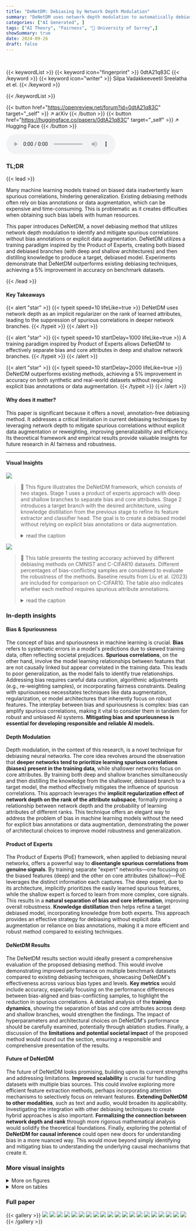 ```yaml
---
title: "DeNetDM: Debiasing by Network Depth Modulation"
summary: "DeNetDM uses network depth modulation to automatically debiase image classifiers without bias annotations or data augmentation, improving accuracy by 5%."
categories: ["AI Generated", ]
tags: ["AI Theory", "Fairness", "🏢 University of Surrey",]
showSummary: true
date: 2024-09-26
draft: false
---
```


<br>

{{< keywordList >}}
{{< keyword icon="fingerprint" >}} 0dtA21q83C {{< /keyword >}}
{{< keyword icon="writer" >}} Silpa Vadakkeeveetil Sreelatha et el. {{< /keyword >}}
 
{{< /keywordList >}}

{{< button href="https://openreview.net/forum?id=0dtA21q83C" target="_self" >}}
↗ arXiv
{{< /button >}}
{{< button href="https://huggingface.co/papers/0dtA21q83C" target="_self" >}}
↗ Hugging Face
{{< /button >}}



<audio controls>
    <source src="https://ai-paper-reviewer.com/0dtA21q83C/podcast.wav" type="audio/wav">
    Your browser does not support the audio element.
</audio>


### TL;DR


{{< lead >}}

Many machine learning models trained on biased data inadvertently learn spurious correlations, hindering generalization.  Existing debiasing methods often rely on bias annotations or data augmentation, which can be expensive and time-consuming. This is problematic as it creates difficulties when obtaining such bias labels with human resources. 

This paper introduces DeNetDM, a novel debiasing method that utilizes network depth modulation to identify and mitigate spurious correlations without bias annotations or explicit data augmentation. DeNetDM utilizes a training paradigm inspired by the Product of Experts, creating both biased and debiased branches (with deep and shallow architectures) and then distilling knowledge to produce a target, debiased model.  Experiments demonstrate that DeNetDM outperforms existing debiasing techniques, achieving a 5% improvement in accuracy on benchmark datasets.

{{< /lead >}}


#### Key Takeaways

{{< alert "star" >}}
{{< typeit speed=10 lifeLike=true >}} DeNetDM uses network depth as an implicit regularizer on the rank of learned attributes, leading to the suppression of spurious correlations in deeper network branches. {{< /typeit >}}
{{< /alert >}}

{{< alert "star" >}}
{{< typeit speed=10 startDelay=1000 lifeLike=true >}} A training paradigm inspired by Product of Experts allows DeNetDM to effectively separate bias and core attributes in deep and shallow network branches. {{< /typeit >}}
{{< /alert >}}

{{< alert "star" >}}
{{< typeit speed=10 startDelay=2000 lifeLike=true >}} DeNetDM outperforms existing methods, achieving a 5% improvement in accuracy on both synthetic and real-world datasets without requiring explicit bias annotations or data augmentation. {{< /typeit >}}
{{< /alert >}}

#### Why does it matter?
This paper is significant because it offers a novel, annotation-free debiasing method.  It addresses a critical limitation in current debiasing techniques by leveraging network depth to mitigate spurious correlations without explicit data augmentation or reweighting, improving generalizability and efficiency.  Its theoretical framework and empirical results provide valuable insights for future research in AI fairness and robustness.

------
#### Visual Insights



![](https://ai-paper-reviewer.com/0dtA21q83C/figures_2_1.jpg)

> 🔼 This figure illustrates the DeNetDM framework, which consists of two stages. Stage 1 uses a product of experts approach with deep and shallow branches to separate bias and core attributes.  Stage 2 introduces a target branch with the desired architecture, using knowledge distillation from the previous stage to refine its feature extractor and classifier head.  The goal is to create a debiased model without relying on explicit bias annotations or data augmentation.
> <details>
> <summary>read the caption</summary>
> Figure 1: Illustration of the DeNetDM framework: In Stage 1, an ensemble of shallow and deep branches produces outputs linearly combined and trained as a product of experts. The cross-entropy loss with depth modulation aids in separating biases and identifying target attributes. In Stage 2, we further introduce a target branch with the desired architecture, which also requires debiasing. This phase exclusively focuses on refining the target branch's feature extractor ($t) and classifier head (ft) while leveraging knowledge from the initial stages.
> </details>





![](https://ai-paper-reviewer.com/0dtA21q83C/tables_7_1.jpg)

> 🔼 This table presents the testing accuracy achieved by different debiasing methods on CMNIST and C-CIFAR10 datasets.  Different percentages of bias-conflicting samples are considered to evaluate the robustness of the methods.  Baseline results from Liu et al. (2023) are included for comparison on C-CIFAR10. The table also indicates whether each method requires spurious attribute annotations.
> <details>
> <summary>read the caption</summary>
> Table 1: Testing accuracy on CMNIST and C-CIFAR10, considering diverse percentages of bias-conflicting samples. Baseline results for C-CIFAR10 are taken from Liu et al. (2023), as we employ the same experimental settings. For CMNIST, we utilize the official repositories to obtain the models. Model requirements for spurious attribute annotations (type) are indicated by X (not required) and ✓ (required).
> </details>





### In-depth insights


#### Bias & Spuriousness
The concept of bias and spuriousness in machine learning is crucial.  **Bias** refers to systematic errors in a model's predictions due to skewed training data, often reflecting societal prejudices.  **Spurious correlations**, on the other hand, involve the model learning relationships between features that are not causally linked but appear correlated in the training data.  This leads to poor generalization, as the model fails to identify true relationships.  Addressing bias requires careful data curation, algorithmic adjustments (e.g., re-weighting samples), or incorporating fairness constraints.  Dealing with spuriousness necessitates techniques like data augmentation, regularization, or model architectures that inherently focus on robust features.  The interplay between bias and spuriousness is complex: bias can amplify spurious correlations, making it vital to consider them in tandem for robust and unbiased AI systems.  **Mitigating bias and spuriousness is essential for developing responsible and reliable AI models.**

#### Depth Modulation
Depth modulation, in the context of this research, is a novel technique for debiasing neural networks.  The core idea revolves around the observation that **deeper networks tend to prioritize learning spurious correlations (biases) present in the training data**, while shallower networks focus on core attributes. By training both deep and shallow branches simultaneously and then distilling the knowledge from the shallower, debiased branch to a target model, the method effectively mitigates the influence of spurious correlations. This approach leverages the **implicit regularization effect of network depth on the rank of the attribute subspace**, formally proving a relationship between network depth and the probability of learning attributes of different ranks. This technique offers an elegant way to address the problem of bias in machine learning models without the need for explicit bias annotations or data augmentation, demonstrating the power of architectural choices to improve model robustness and generalization.

#### Product of Experts
The Product of Experts (PoE) framework, when applied to debiasing neural networks, offers a powerful way to **disentangle spurious correlations from genuine signals**. By training separate "expert" networks—one focusing on the biased features (deep) and the other on core attributes (shallow)—PoE leverages the distinct information each captures. The deep expert, due to its architecture, implicitly prioritizes the easily learned spurious features, while the shallow expert is forced to learn from more complex, core signals.  This results in a **natural separation of bias and core information**, improving overall robustness.  **Knowledge distillation** then helps refine a target debiased model, incorporating knowledge from both experts. This approach provides an effective strategy for debiasing without explicit data augmentation or reliance on bias annotations, making it a more efficient and robust method compared to existing techniques.

#### DeNetDM Results
The DeNetDM results section would ideally present a comprehensive evaluation of the proposed debiasing method.  This would involve demonstrating improved performance on multiple benchmark datasets compared to existing debiasing techniques, showcasing DeNetDM's effectiveness across various bias types and levels. **Key metrics** would include accuracy, especially focusing on the performance differences between bias-aligned and bias-conflicting samples, to highlight the reduction in spurious correlations.  A detailed analysis of the **training dynamics**, showing the separation of bias and core attributes across deep and shallow branches, would strengthen the findings.  The impact of hyperparameters and architectural choices on DeNetDM's performance should be carefully examined, potentially through ablation studies.  Finally, a discussion of the **limitations and potential societal impact** of the proposed method would round out the section, ensuring a responsible and comprehensive presentation of the results.

#### Future of DeNetDM
The future of DeNetDM looks promising, building upon its current strengths and addressing limitations.  **Improved scalability** is crucial for handling datasets with multiple bias sources. This could involve exploring more efficient feature extraction methods, perhaps incorporating attention mechanisms to selectively focus on relevant features.  **Extending DeNetDM to other modalities**, such as text and audio, would broaden its applicability.  Investigating the integration with other debiasing techniques to create hybrid approaches is also important.  **Formalizing the connection between network depth and rank** through more rigorous mathematical analysis would solidify the theoretical foundations.  Finally, exploring the potential of **DeNetDM for causal inference** could open new doors for understanding bias in a more nuanced way. This would move beyond simply identifying and mitigating bias to understanding the underlying causal mechanisms that create it.


### More visual insights

<details>
<summary>More on figures
</summary>


![](https://ai-paper-reviewer.com/0dtA21q83C/figures_4_1.jpg)

> 🔼 This figure explores how network depth affects feature decodability.  Part (a) shows that as network depth increases, the linear decodability of both digit (core attribute) and color (bias attribute) features decreases, but the core attribute's decodability drops more steeply. Part (b) examines the training dynamics, showing that during early training, both attributes' decodability increases, but the bias attribute’s improvement is more pronounced, especially in deeper networks. This suggests that deeper networks are more likely to focus on spurious correlations (bias attributes).
> <details>
> <summary>read the caption</summary>
> Figure 2: Exploring the effect of depth modulation: (a) illustrates how the linear decodability of features decreases as neural network depth increases, while (b) dives into the training dynamics of MLPs with varying depths under ERM.
> </details>



![](https://ai-paper-reviewer.com/0dtA21q83C/figures_4_2.jpg)

> 🔼 This figure shows two graphs that explore the relationship between network depth and feature decodability. Graph (a) shows how the linear decodability of both digit (core attribute) and color (bias attribute) decreases with increasing network depth. Graph (b) displays the training dynamics of MLPs with varying depths. This graph shows how the linear decodability of the features changes during the training process under empirical risk minimization (ERM).
> <details>
> <summary>read the caption</summary>
> Figure 2: Exploring the effect of depth modulation: (a) illustrates how the linear decodability of features decreases as neural network depth increases, while (b) dives into the training dynamics of MLPs with varying depths under ERM.
> </details>



![](https://ai-paper-reviewer.com/0dtA21q83C/figures_8_1.jpg)

> 🔼 This figure shows two graphs that explore the effect of network depth on feature decodability.  Graph (a) demonstrates how the linear decodability of both digit and color features decreases as the network depth increases in an untrained MLP. Graph (b) shows the training dynamics of MLPs with varying depths; specifically, how the linear decodability of these features changes during training under Empirical Risk Minimization (ERM).
> <details>
> <summary>read the caption</summary>
> Figure 2: Exploring the effect of depth modulation: (a) illustrates how the linear decodability of features decreases as neural network depth increases, while (b) dives into the training dynamics of MLPs with varying depths under ERM.
> </details>



![](https://ai-paper-reviewer.com/0dtA21q83C/figures_17_1.jpg)

> 🔼 This figure shows two plots. Plot (a) shows that the linear decodability of both digit and color attributes decreases with increasing network depth in an untrained network. Plot (b) illustrates how the linear decodability of digit and color features change during training for MLPs with 3 and 5 layers, showing that the 3-layer model maintains higher decodability of digit attributes (core attributes) compared to the 5-layer model throughout training. This observation supports the claim that deeper networks prioritize bias attributes while shallower networks retain more core attributes.
> <details>
> <summary>read the caption</summary>
> Figure 2: Exploring the effect of depth modulation: (a) illustrates how the linear decodability of features decreases as neural network depth increases, while (b) dives into the training dynamics of MLPs with varying depths under ERM.
> </details>



![](https://ai-paper-reviewer.com/0dtA21q83C/figures_22_1.jpg)

> 🔼 The figure illustrates the DeNetDM framework, which consists of two stages. In Stage 1, a deep and a shallow branch are trained simultaneously using a product of experts approach to separate bias and core attributes.  In Stage 2, a target branch with the desired architecture is trained using knowledge distillation from Stage 1 to refine the feature extractor and classifier, focusing solely on debiasing. 
> <details>
> <summary>read the caption</summary>
> Figure 1: Illustration of the DeNetDM framework: In Stage 1, an ensemble of shallow and deep branches produces outputs linearly combined and trained as a product of experts. The cross-entropy loss with depth modulation aids in separating biases and identifying target attributes. In Stage 2, we further introduce a target branch with the desired architecture, which also requires debiasing. This phase exclusively focuses on refining the target branch's feature extractor ($t) and classifier head (ft) while leveraging knowledge from the initial stages.
> </details>



</details>




<details>
<summary>More on tables
</summary>


![](https://ai-paper-reviewer.com/0dtA21q83C/tables_7_2.jpg)
> 🔼 This table presents the testing accuracy of different debiasing methods on three real-world datasets: Biased Facial Attributes in the Wild HQ (BFFHQ), Biased Action Recognition (BAR), and CelebFaces Attributes Dataset (CelebA).  The test sets for BAR and BFFHQ include only bias-conflicting samples.  The results are compared against several baseline methods, using the same experimental setup. This allows for a fair comparison and demonstrates DeNetDM's effectiveness in debiasing across varied datasets.
> <details>
> <summary>read the caption</summary>
> Table 2: Testing accuracy on BAR, BFFHQ, and CelebA. The test set for BAR and BFFHQ contains only bias-conflicting samples. Baseline method results are derived from Lim et al. (2023) for BAR, Liu et al. (2023) for BFFHQ, and Park et al. (2023) for CelebA on the same dataset split since we utilize identical experimental settings.
> </details>

![](https://ai-paper-reviewer.com/0dtA21q83C/tables_8_1.jpg)
> 🔼 This ablation study analyzes the impact of different loss functions in the DeNetDM model on the C-CIFAR10 dataset. It shows the overall accuracy and accuracy on bias-aligned and bias-conflicting points by removing loss components one by one. Results reveal that all loss components are crucial for optimizing the model's performance and minimizing spurious correlation.
> <details>
> <summary>read the caption</summary>
> Table 3: Ablation study of different losses used in DeNetDM on C-CIFAR10.
> </details>

![](https://ai-paper-reviewer.com/0dtA21q83C/tables_18_1.jpg)
> 🔼 This table compares the worst-group accuracy achieved by different debiasing methods on the CivilComments dataset.  The worst-group accuracy is a metric used to evaluate fairness in a model's predictions by focusing on the performance on the group that was predicted least accurately.  The table shows that DeNetDM achieves comparable performance to other state-of-the-art methods.
> <details>
> <summary>read the caption</summary>
> Table 4: Worst group accuracy (%) comparison between different methods on CivilComments dataset.
> </details>

![](https://ai-paper-reviewer.com/0dtA21q83C/tables_18_2.jpg)
> 🔼 This table presents the results of an ablation study on DeNetDM, where the depths of the two branches (deep and shallow) are varied. It shows the conflicting and aligned accuracy for each branch configuration across two datasets, CMNIST and C-CIFAR10. The results demonstrate the impact of depth modulation on the ability of the network to learn bias and core attributes.
> <details>
> <summary>read the caption</summary>
> Table 5: Performance of DeNetDM using different network depths for the two branches of DeNetDM.
> </details>

![](https://ai-paper-reviewer.com/0dtA21q83C/tables_19_1.jpg)
> 🔼 This table presents the ablation study results on the CMNIST dataset, showing the impact of different loss functions (LCE, Ldist, Lt) on the model's performance.  It breaks down the accuracy into aligned accuracy (on bias-aligned samples) and conflicting accuracy (on bias-conflicting samples).  The results demonstrate how different combinations of the loss functions contribute to the final model's ability to distinguish between bias and core attributes.
> <details>
> <summary>read the caption</summary>
> Table 6: Ablation study of different losses used in DeNetDM on CMNIST dataset.
> </details>

![](https://ai-paper-reviewer.com/0dtA21q83C/tables_19_2.jpg)
> 🔼 This table presents the results of an ablation study conducted on the C-CIFAR10 dataset to investigate the impact of varying the number of parameters in the deep and shallow branches of the DeNetDM model on its performance.  Three different cases are explored: where the number of parameters in the deep branch is greater than, approximately equal to, and less than the number of parameters in the shallow branch. For each case, the table shows the conflict and aligned accuracy achieved by both the deep and shallow branches. The results demonstrate how the number of parameters in each branch affects its ability to learn and distinguish bias from core attributes. 
> <details>
> <summary>read the caption</summary>
> Table 7: Ablation study on the number of parameters of deep and shallow branches in DeNetDM using C-CIFAR10 dataset.
> </details>

![](https://ai-paper-reviewer.com/0dtA21q83C/tables_19_3.jpg)
> 🔼 This table presents the ablation study results on the CMNIST dataset, evaluating the effect of varying the number of parameters in the deep and shallow branches of the DeNetDM model on the conflicting and aligned accuracy.  It shows the performance across three scenarios: when the shallow branch has fewer parameters than the deep branch, when they have approximately equal number of parameters and when the shallow branch has more parameters than the deep branch.
> <details>
> <summary>read the caption</summary>
> Table 8: Ablation study on the number of parameters of deep and shallow branches in DeNetDM using CMNIST dataset.
> </details>

![](https://ai-paper-reviewer.com/0dtA21q83C/tables_20_1.jpg)
> 🔼 This table shows the results of an ablation study on DeNetDM where the depth of the shallow and deep branches were varied.  It demonstrates how the performance of the debiased model is affected by the difference in depth between the two branches.  Larger differences in depth lead to better performance, indicating the importance of depth modulation in DeNetDM's ability to distinguish between bias and core attributes.
> <details>
> <summary>read the caption</summary>
> Table 9: Performance comparison of DeNetDM for various depths of shallow and deep branches.
> </details>

![](https://ai-paper-reviewer.com/0dtA21q83C/tables_20_2.jpg)
> 🔼 This table shows the testing accuracy of different debiasing methods on CMNIST and C-CIFAR10 datasets with varying percentages of bias-conflicting samples.  It compares DeNetDM's performance against several baselines, indicating whether each method requires spurious attribute annotations.  The results are presented for different bias ratios (0.5%, 1%, 2%, 5%).
> <details>
> <summary>read the caption</summary>
> Table 1: Testing accuracy on CMNIST and C-CIFAR10, considering diverse percentages of bias-conflicting samples. Baseline results for C-CIFAR10 are taken from Liu et al. (2023), as we employ the same experimental settings. For CMNIST, we utilize the official repositories to obtain the models. Model requirements for spurious attribute annotations (type) are indicated by X (not required) and ✓ (required).
> </details>

![](https://ai-paper-reviewer.com/0dtA21q83C/tables_21_1.jpg)
> 🔼 This table compares the performance of DeNetDM using different depths for the two branches (shallow and deep). It shows the conflicting and aligned accuracy for each branch configuration, demonstrating the impact of depth difference on the model's ability to separate bias and core attributes.
> <details>
> <summary>read the caption</summary>
> Table 11: Comparison of the performance of DeNetDM using different network depths for the two branches of DeNetDM.
> </details>

![](https://ai-paper-reviewer.com/0dtA21q83C/tables_22_1.jpg)
> 🔼 This table presents the testing accuracy results on CMNIST and C-CIFAR10 datasets for different methods.  It compares DeNetDM against several baselines under various bias-conflicting sample percentages (0.5%, 1%, 2%, 5%). The table also indicates whether each method requires explicit bias annotations.
> <details>
> <summary>read the caption</summary>
> Table 1: Testing accuracy on CMNIST and C-CIFAR10, considering diverse percentages of bias-conflicting samples. Baseline results for C-CIFAR10 are taken from Liu et al. (2023), as we employ the same experimental settings. For CMNIST, we utilize the official repositories to obtain the models. Model requirements for spurious attribute annotations (type) are indicated by X (not required) and ✓ (required).
> </details>

</details>




### Full paper

{{< gallery >}}
<img src="https://ai-paper-reviewer.com/0dtA21q83C/1.png" class="grid-w50 md:grid-w33 xl:grid-w25" />
<img src="https://ai-paper-reviewer.com/0dtA21q83C/2.png" class="grid-w50 md:grid-w33 xl:grid-w25" />
<img src="https://ai-paper-reviewer.com/0dtA21q83C/3.png" class="grid-w50 md:grid-w33 xl:grid-w25" />
<img src="https://ai-paper-reviewer.com/0dtA21q83C/4.png" class="grid-w50 md:grid-w33 xl:grid-w25" />
<img src="https://ai-paper-reviewer.com/0dtA21q83C/5.png" class="grid-w50 md:grid-w33 xl:grid-w25" />
<img src="https://ai-paper-reviewer.com/0dtA21q83C/6.png" class="grid-w50 md:grid-w33 xl:grid-w25" />
<img src="https://ai-paper-reviewer.com/0dtA21q83C/7.png" class="grid-w50 md:grid-w33 xl:grid-w25" />
<img src="https://ai-paper-reviewer.com/0dtA21q83C/8.png" class="grid-w50 md:grid-w33 xl:grid-w25" />
<img src="https://ai-paper-reviewer.com/0dtA21q83C/9.png" class="grid-w50 md:grid-w33 xl:grid-w25" />
<img src="https://ai-paper-reviewer.com/0dtA21q83C/10.png" class="grid-w50 md:grid-w33 xl:grid-w25" />
<img src="https://ai-paper-reviewer.com/0dtA21q83C/11.png" class="grid-w50 md:grid-w33 xl:grid-w25" />
<img src="https://ai-paper-reviewer.com/0dtA21q83C/12.png" class="grid-w50 md:grid-w33 xl:grid-w25" />
<img src="https://ai-paper-reviewer.com/0dtA21q83C/13.png" class="grid-w50 md:grid-w33 xl:grid-w25" />
<img src="https://ai-paper-reviewer.com/0dtA21q83C/14.png" class="grid-w50 md:grid-w33 xl:grid-w25" />
<img src="https://ai-paper-reviewer.com/0dtA21q83C/15.png" class="grid-w50 md:grid-w33 xl:grid-w25" />
<img src="https://ai-paper-reviewer.com/0dtA21q83C/16.png" class="grid-w50 md:grid-w33 xl:grid-w25" />
<img src="https://ai-paper-reviewer.com/0dtA21q83C/17.png" class="grid-w50 md:grid-w33 xl:grid-w25" />
<img src="https://ai-paper-reviewer.com/0dtA21q83C/18.png" class="grid-w50 md:grid-w33 xl:grid-w25" />
<img src="https://ai-paper-reviewer.com/0dtA21q83C/19.png" class="grid-w50 md:grid-w33 xl:grid-w25" />
<img src="https://ai-paper-reviewer.com/0dtA21q83C/20.png" class="grid-w50 md:grid-w33 xl:grid-w25" />
{{< /gallery >}}